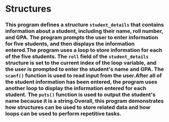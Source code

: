 # Structures
### This program defines a structure `student_details` that contains information about a student, including their name, roll number, and GPA. The program prompts the user to enter information for five students, and then displays the information entered.The program uses a loop to store information for each of the five students. The `roll` field of the `student_details` structure is set to the current index of the loop variable, and the user is prompted to enter the student's name and GPA. The `scanf()` function is used to read input from the user.After all of the student information has been entered, the program uses another loop to display the information entered for each student. The `puts()` function is used to output the student's name because it is a string.Overall, this program demonstrates how structures can be used to store related data and how loops can be used to perform repetitive tasks.
